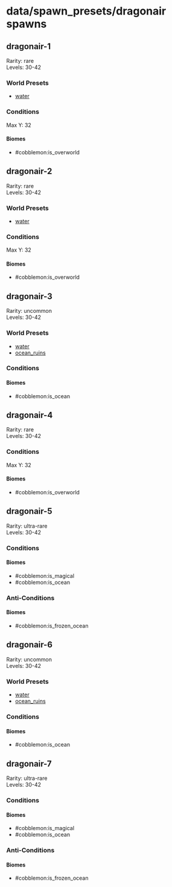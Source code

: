 # data/spawn_presets/dragonair spawns  
  
## dragonair-1  
Rarity: rare  
Levels: 30-42  
  
### World Presets  
* [water](/data/world_presets/water.md)  
  
### Conditions  
Max Y: 32  
  
#### Biomes  
  * #cobblemon:is_overworld
  
  
## dragonair-2  
Rarity: rare  
Levels: 30-42  
  
### World Presets  
* [water](/data/world_presets/water.md)  
  
### Conditions  
Max Y: 32  
  
#### Biomes  
  * #cobblemon:is_overworld
  
  
## dragonair-3  
Rarity: uncommon  
Levels: 30-42  
  
### World Presets  
* [water](/data/world_presets/water.md)  
* [ocean_ruins](/data/world_presets/ocean_ruins.md)  
  
### Conditions  
  
#### Biomes  
  * #cobblemon:is_ocean
  
  
## dragonair-4  
Rarity: rare  
Levels: 30-42  
  
### Conditions  
Max Y: 32  
  
#### Biomes  
  * #cobblemon:is_overworld
  
  
## dragonair-5  
Rarity: ultra-rare  
Levels: 30-42  
  
### Conditions  
  
#### Biomes  
  * #cobblemon:is_magical
  * #cobblemon:is_ocean
  
  
### Anti-Conditions  
  
#### Biomes  
  * #cobblemon:is_frozen_ocean
  
  
## dragonair-6  
Rarity: uncommon  
Levels: 30-42  
  
### World Presets  
* [water](/data/world_presets/water.md)  
* [ocean_ruins](/data/world_presets/ocean_ruins.md)  
  
### Conditions  
  
#### Biomes  
  * #cobblemon:is_ocean
  
  
## dragonair-7  
Rarity: ultra-rare  
Levels: 30-42  
  
### Conditions  
  
#### Biomes  
  * #cobblemon:is_magical
  * #cobblemon:is_ocean
  
  
### Anti-Conditions  
  
#### Biomes  
  * #cobblemon:is_frozen_ocean
  

